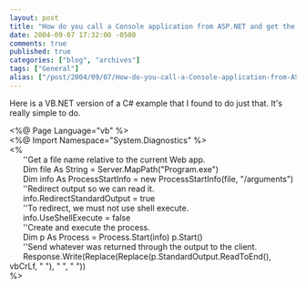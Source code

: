 ```yaml
---
layout: post
title: "How do you call a Console application from ASP.NET and get the results??"
date: 2004-09-07 17:32:00 -0500
comments: true
published: true
categories: ["blog", "archives"]
tags: ["General"]
alias: ["/post/2004/09/07/How-do-you-call-a-Console-application-from-ASPNET-and-get-the-results", "/post/2004/09/07/how-do-you-call-a-console-application-from-aspnet-and-get-the-results"]
---
```

<!-- more -->
<P>Here is a VB.NET version of a C# example that I found to do just that. It's really simple to do.</P>
<P>&lt;%@ Page Language="vb" %&gt;<BR>&lt;%@ Import Namespace="System.Diagnostics" %&gt;<BR>&lt;% <BR>&nbsp;&nbsp;&nbsp;&nbsp;&nbsp; ''Get a file name relative to the current Web app. <BR>&nbsp;&nbsp;&nbsp;&nbsp;&nbsp; Dim file As String = Server.MapPath("Program.exe") <BR>&nbsp;&nbsp;&nbsp;&nbsp;&nbsp; Dim info As ProcessStartInfo = new ProcessStartInfo(file, "/arguments") <BR>&nbsp;&nbsp;&nbsp;&nbsp;&nbsp; ''Redirect output so we can read it.<BR>&nbsp;&nbsp;&nbsp;&nbsp;&nbsp; info.RedirectStandardOutput = true <BR>&nbsp;&nbsp;&nbsp;&nbsp;&nbsp; ''To redirect, we must not use shell execute.<BR>&nbsp;&nbsp;&nbsp;&nbsp;&nbsp; info.UseShellExecute = false <BR>&nbsp;&nbsp;&nbsp;&nbsp;&nbsp; ''Create and execute the process.<BR>&nbsp;&nbsp;&nbsp;&nbsp;&nbsp; Dim p As Process = Process.Start(info) p.Start() <BR>&nbsp;&nbsp;&nbsp;&nbsp;&nbsp; ''Send whatever was returned through the output to the client. <BR>&nbsp;&nbsp;&nbsp;&nbsp;&nbsp; Response.Write(Replace(Replace(p.StandardOutput.ReadToEnd(), vbCrLf, " "), " ", "&nbsp;"))<BR>%&gt;</P>
